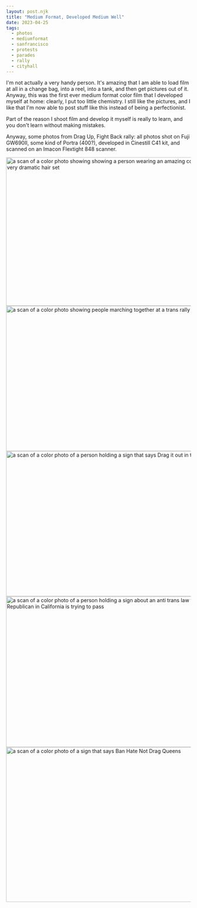 ```yaml
---
layout: post.njk
title: "Medium Format, Developed Medium Well"
date: 2023-04-25
tags:
  - photos
  - mediumformat
  - sanfrancisco
  - protests
  - parades
  - rally
  - cityhall
---
```

I'm not actually a very handy person. It's amazing that I am able to load film at all in a change bag, into a reel, into a tank, and then get pictures out of it. Anyway, this was the first ever medium format color film that I developed myself at home: clearly, I put too little chemistry. I still like the pictures, and I like that I'm now able to post stuff like this instead of being a perfectionist. 

Part of the reason I shoot film and develop it myself is really to learn, and you don't learn without making mistakes.

Anyway, some photos from Drag Up, Fight Back rally: all photos shot on Fuji GW690II, some kind of Portra (400?), developed in Cinestill C41 kit, and scanned on an Imacon Flextight 848 scanner.

<img src="/img/91b93b0d81.jpg" width="600" height="405" alt="a scan of a color photo showing showing a person wearing an amazing costume with a very dramatic hair set" />

<img src="/img/53fe6056b7.jpg" width="600" height="396" alt="a scan of a color photo showing people marching together at a trans rally" />

<img src="/img/b940ce4c58.jpg" width="600" height="396" alt="a scan of a color photo of a person holding a sign that says Drag it out in the open" />

<img src="/img/2b38eec731.jpg" width="600" height="411" alt="a scan of a color photo of a person holding a sign about an anti trans law that a Republican in California is trying to pass" />

<img src="/img/ae28cccc60.jpg" width="600" height="422" alt="a scan of a color photo of a sign that says Ban Hate Not Drag Queens" />



